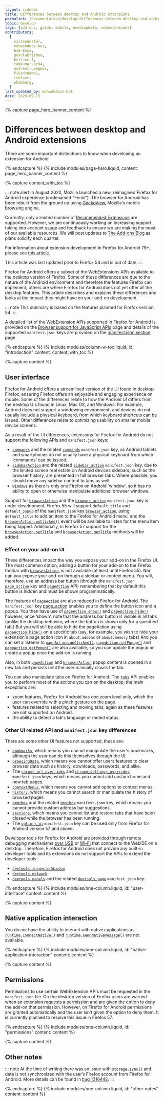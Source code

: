```yaml
---
layout: sidebar
title: Differences between desktop and Android extensions
permalink: /documentation/develop/differences-between-desktop-and-android-extensions/
topic: Develop
tags: [add-ons, guide, mobile, needsupdate, webextensions]
contributors:
  [
    caitmuenster,
    mdnwebdocs-bot,
    ExE-Boss,
    gokulakrishna,
    hellosct1,
    ramkumar.kr94,
    andrewtruongmoz,
    PikadudeNo1,
    rebloor,
    wbamberg,
  ]
last_updated_by: mdnwebdocs-bot
date: 2020-09-15
---
```


<!-- Page Hero Banner -->

{% capture page_hero_banner_content %}

# Differences between desktop and Android extensions

There are some important distinctions to know when developing an extension for Android

{% endcapture %}
{% include modules/page-hero.liquid,
    content: page_hero_banner_content
%}

<!-- END: Page Hero Banner -->

<!-- Content with Table of Contents Module -->

{% capture content_with_toc %}

::: note alert
In August 2020, Mozilla launched a new, reimagined Firefox for Android experience (codenamed "Fenix"). The  browser for Android has been rebuilt from the ground up using [GeckoView](https://mozilla.github.io/geckoview/), Mozilla's mobile browsing engine.

Currently, only a limited number of [Recommended Extensions](https://support.mozilla.org/kb/recommended-extensions-program?utm_source=extensionworkshop.com&utm_medium=dev-article&utm_content=developing-extensions-for-firefox-for-android) are supported. However, we are continuously working on increasing support, taking into account usage and feedback to ensure we are making the most of our available resources. We will post updates to [The Add-ons Blog](https://blog.mozilla.org/addons/category/mobile?utm_source=extensionworkshop.com&utm_medium=dev-article&utm_content=differences-between-desktop-and-android-extensions) as plans solidify each quarter.

For information about extension development in Firefox for Android 79+, please see [this article](/documentation/develop/developing-extensions-for-firefox-for-android/).

This article was last updated prior to Firefox 54 and is out of date.
:::

Firefox for Android offers a subset of the WebExtensions APIs available to the desktop version of Firefox. Some of these differences are due to the nature of the Android environment and therefore the features Firefox can implement, others are where Firefox for Android does not yet offer all the desktop features. This article describes and explains these differences and looks at the impact they might have on your add-on development.

::: note
This summary is based on the features planned for Firefox version 54.
:::

A detailed list of the WebExtension APIs supported in Firefox for Android is provided on the [Browser support for JavaScript APIs](https://developer.mozilla.org/docs/Mozilla/Add-ons/WebExtensions/Browser_support_for_JavaScript_APIs) page and details of the supported `manifest.json` keys are provided on the [manifest.json section](https://developer.mozilla.org/Add-ons/WebExtensions/manifest.json) page.

{% endcapture %}
{% include modules/column-w-toc.liquid,
    id: "introduction"
    content: content_with_toc
%}

<!-- END: Content with Table of Contents -->

<!-- Single Column Body Module -->

{% capture content %}

## User interface

Firefox for Android offers a streamlined version of the UI found in desktop Firefox, ensuring Firefox offers an enjoyable and engaging experience on mobile. Some of the differences relate to how the Android UI differs from the desktop UIs found in Linux, Mac OS, and Windows. For example, Android does not support a windowing environment, and devices do not usually include a physical keyboard, from which keyboard shortcuts can be issued. Other differences relate to optimizing usability on smaller mobile device screens.

As a result of the UI differences, extensions for Firefox for Android do not support the following APIs and `manifest.json` keys:

- [`commands`](https://developer.mozilla.org/docs/Mozilla/Add-ons/WebExtensions/API/commands) and the related [`commands`](https://developer.mozilla.org/Add-ons/WebExtensions/manifest.json/commands) `manifest.json` key, as Android tablets and smartphones do not usually have a physical keyboard from which ‘commands’ can be issued.
- [`sidebarAction`](https://developer.mozilla.org/docs/Mozilla/Add-ons/WebExtensions/API/sidebarAction) and the related [`sidebar_action`](https://developer.mozilla.org/Add-ons/WebExtensions/manifest.json/sidebar_action) `manifest.json` key, due to the limited screen real estate on Android devices sidebars, such as the browser history, are presented in full browser tabs. Where possible, you should move any sidebar content to tabs as well.
- [`windows`](https://developer.mozilla.org/docs/Mozilla/Add-ons/WebExtensions/API/windows) as there is only one Firefox on Android 'window', so it has no ability to open or otherwise manipulate additional browser windows.

Support for [`browserAction`](https://developer.mozilla.org/docs/Mozilla/Add-ons/WebExtensions/API/browserAction) and the [`browser_action`](https://developer.mozilla.org/docs/Mozilla/Add-ons/WebExtensions/manifest.json/browser_action) `manifest.json` key is under development. Firefox 55 will support `default_title` and `default_popup` of the `manifest.json` key [`browser_action`](https://developer.mozilla.org/docs/Mozilla/Add-ons/WebExtensions/manifest.json/browser_action), using `default_title` to add an item to the Firefox for Android menu, and the [`browserAction.onClicked()`](https://developer.mozilla.org/docs/Mozilla/Add-ons/WebExtensions/API/browserAction/onClicked) event will be available to listen for the menu item being tapped. Additionally, in Firefox 57 support for the [`browserAction.setTitle`](https://developer.mozilla.org/docs/Mozilla/Add-ons/WebExtensions/API/browserAction/setTitle) and [`browserAction.getTitle`](https://developer.mozilla.org/docs/Mozilla/Add-ons/WebExtensions/API/browserAction/getTitle) methods will be added.

### Effect on your add-on UI

These differences impact the way you expose your add-on in the Firefox UI. The most common option, adding a button for your add-on to the Firefox toolbar with [`browserAction`](https://developer.mozilla.org/docs/Mozilla/Add-ons/WebExtensions/API/browserAction), is not available (at least until Firefox 55). Nor can you expose your add-on through a sidebar or context menu. You will, therefore, use an address bar button (through the `manifest.json` [`page_action`](https://developer.mozilla.org/docs/Mozilla/Add-ons/WebExtensions/manifest.json/page_action) key and [`pageAction`](https://developer.mozilla.org//Add-ons/WebExtensions/API/pageAction) API) remembering that by default this button is hidden and must be shown programmatically.

The features of [`pageAction`](https://developer.mozilla.org/docs/Mozilla/Add-ons/WebExtensions/API/pageAction) are also reduced in Firefox for Android. The `manifest.json` key [page_action](https://developer.mozilla.org/docs/Mozilla/Add-ons/WebExtensions/manifest.json/page_action) enables you to define the button icon and a popup. You then have use of [`pageAction.show()`](https://developer.mozilla.org/docs/Mozilla/Add-ons/WebExtensions/API/pageAction/show) and [`pageAction.hide()`](https://developer.mozilla.org/docs/Mozilla/Add-ons/WebExtensions/API/pageAction/hide) however, once ‘shown’, note that the address bar button is visible in all tabs (unlike the desktop behavior, where the button is shown only for a specified tab.) But you will still be able to hide the pageAction using [`pageAction.hide()`](https://developer.mozilla.org/docs/Mozilla/Add-ons/WebExtensions/API/pageAction/hide) on a specific tab (say, for example, you wish to hide your extension's page action icon in `about:addons` or `about:memory` tabs) And you can set a listener to [`pageAction.onClicked()`](https://developer.mozilla.org/docs/Mozilla/Add-ons/WebExtensions/API/pageAction/onClicked). [`pageAction.setPopup()`](https://developer.mozilla.org/docs/Mozilla/Add-ons/WebExtensions/API/pageAction/setPopup) and [`pageAction.getPopup()`](https://developer.mozilla.org/docs/Mozilla/Add-ons/WebExtensions/API/pageAction/getPopup) are also available, so you can update the popup or create a popup once the add-on is running.

Also, in both [`pageAction`](https://developer.mozilla.org/docs/Mozilla/Add-ons/WebExtensions/API/pageAction) and [`browserAction`](https://developer.mozilla.org/docs/Mozilla/Add-ons/WebExtensions/API/browserAction) popup content is opened in a new tab and persists until the user manually closes the tab.

You can also manipulate tabs on Firefox for Android. The [`tabs`](https://developer.mozilla.org/docs/Mozilla/Add-ons/WebExtensions/API/tabs) API enables you to perform most of the actions you can on the desktop, the main exceptions are:

- zoom features, Firefox for Android has one zoom level only, which the user can override with a pinch gesture on the page.
- features related to selecting and moving tabs, again as these features are not supported on Android.
- the ability to detect a tab's language or muted status.

### Other UI related API and `manifest.json` key differences

There are some other UI features not supported, these are:

- [`bookmarks`](https://developer.mozilla.org/docs/Mozilla/Add-ons/WebExtensions/API/bookmarks), which means you cannot manipulate the user's bookmarks, although the user can do this themselves through the UI.
- [`browsingData`](https://developer.mozilla.org/docs/Mozilla/Add-ons/WebExtensions/API/browsingData), which means you cannot offer users features to clear browser data such as history, downloads, passwords, and alike.
- The [`chrome_url_overrides`](https://developer.mozilla.org/Add-ons/WebExtensions/manifest.json/chrome_url_overrides) and [`chrome_settings_overrides`](https://developer.mozilla.org/Add-ons/WebExtensions/manifest.json/chrome_settings_overrides) `manifest.json` keys, which means you cannot add custom home and new tab pages.
- [`contextMenus`](https://developer.mozilla.org/docs/Mozilla/Add-ons/WebExtensions/API/contextMenus), which means you cannot add options to context menus.
- [`history`](https://developer.mozilla.org/docs/Mozilla/Add-ons/WebExtensions/API/history), which means you cannot search or manipulate the history of browsed pages.
- [`omnibox`](https://developer.mozilla.org/docs/Mozilla/Add-ons/WebExtensions/API/omnibox) and the related [`omnibox`](https://developer.mozilla.org/Add-ons/WebExtensions/manifest.json/omnibox) `manifest.json` key, which means you cannot provide custom address bar suggestions.
- [`sessions`](https://developer.mozilla.org/docs/Mozilla/Add-ons/WebExtensions/API/sessions), which means you cannot list and restore tabs that have been closed while the browser has been running.
- The [`options_ui`](https://developer.mozilla.org/Add-ons/WebExtensions/manifest.json/options_ui) `manifest.json` key can be used only from Firefox for Android version 57 and above.

Developer tools for Firefox for Android are provided through remote debugging mechanisms [over USB](https://developer.android.com/studio/debug/dev-options) or [Wi-Fi](https://developer.mozilla.org/docs/Tools/Remote_Debugging/Debugging_Firefox_for_Android_over_Wifi) that connect to the WebIDE on a desktop. Therefore, Firefox for Android does not provide any built-in developer tools and its extensions do not support the APIs to extend the developer tools:

- [`devtools.inspectedWindow`](https://developer.mozilla.org/docs/Mozilla/Add-ons/WebExtensions/API/devtools.inspectedWindow)
- [`devtools.network`](https://developer.mozilla.org/docs/Mozilla/Add-ons/WebExtensions/API/devtools.network)
- [`devtools.panels`](https://developer.mozilla.org/docs/Mozilla/Add-ons/WebExtensions/API/devtools.panels) and the related [`devtools_page`](https://developer.mozilla.org/Add-ons/WebExtensions/manifest.json/devtools_page) `manifest.json` key.

{% endcapture %}
{% include modules/one-column.liquid,
    id: "user-interface"
    content: content
%}

<!-- END: Single Column Body Module -->

<!-- Single Column Body Module -->

{% capture content %}

## Native application interaction

You do not have the ability to interact with native applications as [`runtime.connectNative()`](https://developer.mozilla.org/docs/Mozilla/Add-ons/WebExtensions/API/runtime/connectNative) and [`runtime.sendNativeMessage()`](https://developer.mozilla.org/docs/Mozilla/Add-ons/WebExtensions/API/runtime/sendNativeMessage) are not available.

{% endcapture %}
{% include modules/one-column.liquid,
    id: "native-application-interaction"
    content: content
%}

<!-- END: Single Column Body Module -->

<!-- Single Column Body Module -->

{% capture content %}

## Permissions

Permissions to use certain WebExtension APIs must be requested in the `manifest.json` file. On the desktop version of Firefox users are warned when an extension requests a permission and are given the option to deny the add-on that permission. However, on Firefox for Android permissions are granted automatically and the user isn’t given the option to deny them. It is currently planned to resolve this issue in Firefox 57.

{% endcapture %}
{% include modules/one-column.liquid,
    id: "permissions"
    content: content
%}

<!-- END: Single Column Body Module -->

<!-- Single Column Body Module -->

{% capture content %}

## Other notes

::: note
At the time of writing there was an issue with [`storage.sync()`](https://developer.mozilla.org/docs/Mozilla/Add-ons/WebExtensions/API/storage/sync) and data is not synchronized with the user’s Firefox account from Firefox for Android. More details can be found in [bug 1316442](https://bugzilla.mozilla.org/show_bug.cgi?id=1316442).
:::

{% endcapture %}
{% include modules/one-column.liquid,
    id: "other-notes"
    content: content
%}

<!-- END: Single Column Body Module -->
